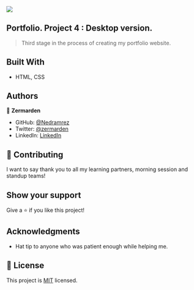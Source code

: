 ![](https://img.shields.io/badge/Microverse-blueviolet)


## Portfolio. Project 4 : Desktop version.

>  Third stage in the process of creating my portfolio website.

## Built With

-  HTML, CSS

## Authors

👤 **Zermarden**

-  GitHub: [@Nedramrez](https://github.com/Nedramrez)
-  Twitter: [@zermarden](https://twitter.com/zermarden)
-  LinkedIn: [LinkedIn](https://linkedin.com/in/zermarden)

## 🤝 Contributing

I want to say thank you to all my learning partners, morning session and standup teams!

## Show your support

Give a ⭐️ if you like this project!

## Acknowledgments

- Hat tip to anyone who was patient enough while helping me.

## 📝 License

This project is [MIT](./MIT.md) licensed.
